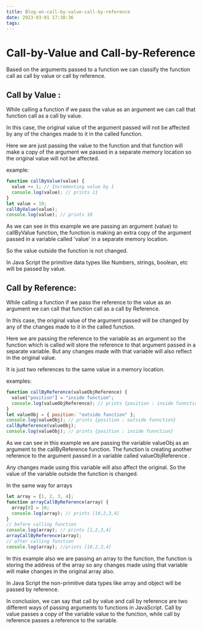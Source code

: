 ```yaml
---
title: Blog-on-call-by-value-call-by-reference
date: 2023-03-01 17:38:36
tags:
---
```


# Call-by-Value and Call-by-Reference

Based on the arguments passed to a function we can classify the function call as call by value or call by reference.

## Call by Value :

While calling a function if we pass the value as an argument we can call that function call as a call by value.

In this case, the original value of the argument passed will not be affected by any of the changes made to it in the called function.

Here we are just passing the value to the function and that function will make a copy of the argument we passed in a separate memory location so the original value will not be affected.

example:

```javascript
function callByValue(value) {
  value += 1; // Incrementing value by 1
  console.log(value); // prints 11
}
let value = 10;
callByValue(value);
console.log(value); // prints 10
```

As we can see in this example we are passing an argument (value) to callByValue function, the function is making an extra copy of the argument passed in a variable called 'value' in a separate memory location.

So the value outside the function is not changed.

In Java Script the primitive data types like Numbers, strings, boolean, etc will be passed by value.

## Call by Reference:

While calling a function if we pass the reference to the value as an argument we can call that function call as a call by Reference.

In this case, the original value of the argument passed will be changed by any of the changes made to it in the called function.

Here we are passing the reference to the variable as an argument so the function which is called will store the reference to that argument passed in a separate variable. But any changes made with that variable will also reflect in the original value.

It is just two references to the same value in a memory location.

examples:

```javascript
function callByReference(valueObjReference) {
  value["position"] = "inside function";
  console.log(valueObjReference); // prints {position : inside funnction}
}
let valueObj = { position: "outside function" };
console.log(valueObj); // prints {position : outside funnction}
callByReference(valueObj);
console.log(valueObj); // prints {position : inside funnction}
```

As we can see in this example we are passing the variable valueObj as an argument to the callByReference function. The function is creating another reference to the argument passed in a variable called valueObjReference .

Any changes made using this variable will also affect the original. So the value of the variable outside the function is changed.

In the same way for arrays

```javascript
let array = [1, 2, 3, 4];
function arrayCallByReference(array) {
  array[0] = 10;
  console.log(array); // prints [10,2,3,4]
}
// before calling function
console.log(array); // prints [1,2,3,4]
arrayCallByReference(array);
// after calling function
console.log(array); //prints [10,2,3,4]
```

In this example also we are passing an array to the function, the function is storing the address of the array so any changes made using that variable will make changes in the original array also.

In Java Script the non-primitive data types like array and object will be passed by reference.

In conclusion, we can say that call by value and call by reference are two different ways of passing arguments to functions in JavaScript. Call by value passes a copy of the variable value to the function, while call by reference passes a reference to the variable.
